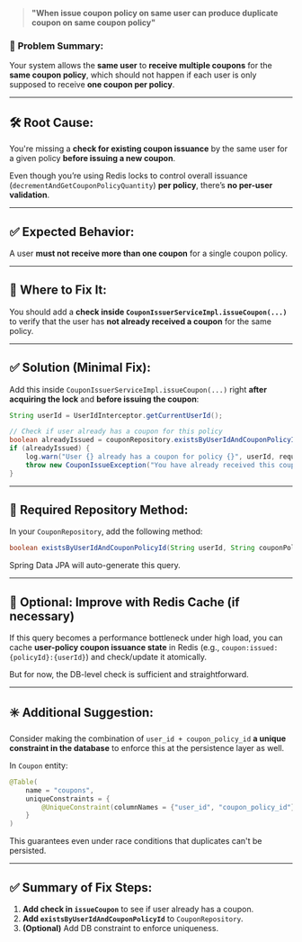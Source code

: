 > **"When issue coupon policy on same user can produce duplicate coupon on same coupon policy"**

### 🧨 **Problem Summary:**

Your system allows the **same user** to **receive multiple coupons** for the **same coupon policy**, which should not happen if each user is only supposed to receive **one coupon per policy**.

---

## 🛠 Root Cause:

You're missing a **check for existing coupon issuance** by the same user for a given policy **before issuing a new coupon**.

Even though you’re using Redis locks to control overall issuance (`decrementAndGetCouponPolicyQuantity`) **per policy**, there’s **no per-user validation**.

---

## ✅ Expected Behavior:

A user **must not receive more than one coupon** for a single coupon policy.

---

## 🧩 Where to Fix It:

You should add a **check inside `CouponIssuerServiceImpl.issueCoupon(...)`** to verify that the user has **not already received a coupon** for the same policy.

---

## ✅ Solution (Minimal Fix):

Add this inside `CouponIssuerServiceImpl.issueCoupon(...)` right **after acquiring the lock** and **before issuing the coupon**:

```java
String userId = UserIdInterceptor.getCurrentUserId();

// Check if user already has a coupon for this policy
boolean alreadyIssued = couponRepository.existsByUserIdAndCouponPolicyId(userId, request.getCouponPolicyId());
if (alreadyIssued) {
    log.warn("User {} already has a coupon for policy {}", userId, request.getCouponPolicyId());
    throw new CouponIssueException("You have already received this coupon.");
}
```

---

## 🧬 Required Repository Method:

In your `CouponRepository`, add the following method:

```java
boolean existsByUserIdAndCouponPolicyId(String userId, String couponPolicyId);
```

Spring Data JPA will auto-generate this query.

---

## 🧱 Optional: Improve with Redis Cache (if necessary)

If this query becomes a performance bottleneck under high load, you can cache **user-policy coupon issuance state** in Redis (e.g., `coupon:issued:{policyId}:{userId}`) and check/update it atomically.

But for now, the DB-level check is sufficient and straightforward.

---

## ✳️ Additional Suggestion:

Consider making the combination of `user_id + coupon_policy_id` **a unique constraint in the database** to enforce this at the persistence layer as well.

In `Coupon` entity:

```java
@Table(
    name = "coupons",
    uniqueConstraints = {
        @UniqueConstraint(columnNames = {"user_id", "coupon_policy_id"})
    }
)
```

This guarantees even under race conditions that duplicates can't be persisted.

---

## ✅ Summary of Fix Steps:

1. **Add check in `issueCoupon`** to see if user already has a coupon.
2. **Add `existsByUserIdAndCouponPolicyId`** to `CouponRepository`.
3. **(Optional)** Add DB constraint to enforce uniqueness.
